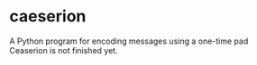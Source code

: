 # caeserion
A Python program for encoding messages using a one-time pad <br />
Ceaserion is not finished yet.
